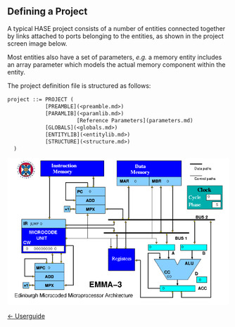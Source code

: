 ## Defining a Project

A typical HASE project consists of a number of entities connected together by links attached to ports belonging to the entities, as shown in the project screen image below.

Most entities also have a set of parameters, *e.g.* a memory entity includes an array parameter which models the actual memory component within the entity.

The project definition file is structured as follows:  

```
project ::= PROJECT (  
            [PREAMBLE](<preamble.md>)
            [PARAMLIB](<paramlib.md>)
                      [Reference Parameters](parameters.md)  
            [GLOBALS](<globals.md>)  
            [ENTITYLIB](<entitylib.md>)  
            [STRUCTURE](<structure.md>)  
  )
```

![image of EMMA project](images/emma3.png)

[<- Userguide](<Userguide.md>)
